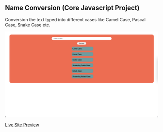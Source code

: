 ## Name Conversion (Core Javascript Project)

Conversion the text typed into different cases like Camel Case, Pascal Case, Snake Case etc.

![name conversion image](image/Name_Conversion.png)

[Live Site Preview](https://the-name-conversion.netlify.app/)